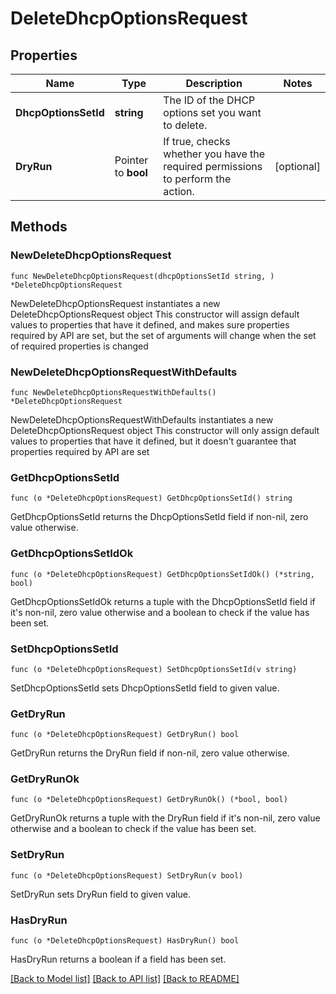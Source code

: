 # DeleteDhcpOptionsRequest

## Properties

Name | Type | Description | Notes
------------ | ------------- | ------------- | -------------
**DhcpOptionsSetId** | **string** | The ID of the DHCP options set you want to delete. | 
**DryRun** | Pointer to **bool** | If true, checks whether you have the required permissions to perform the action. | [optional] 

## Methods

### NewDeleteDhcpOptionsRequest

`func NewDeleteDhcpOptionsRequest(dhcpOptionsSetId string, ) *DeleteDhcpOptionsRequest`

NewDeleteDhcpOptionsRequest instantiates a new DeleteDhcpOptionsRequest object
This constructor will assign default values to properties that have it defined,
and makes sure properties required by API are set, but the set of arguments
will change when the set of required properties is changed

### NewDeleteDhcpOptionsRequestWithDefaults

`func NewDeleteDhcpOptionsRequestWithDefaults() *DeleteDhcpOptionsRequest`

NewDeleteDhcpOptionsRequestWithDefaults instantiates a new DeleteDhcpOptionsRequest object
This constructor will only assign default values to properties that have it defined,
but it doesn't guarantee that properties required by API are set

### GetDhcpOptionsSetId

`func (o *DeleteDhcpOptionsRequest) GetDhcpOptionsSetId() string`

GetDhcpOptionsSetId returns the DhcpOptionsSetId field if non-nil, zero value otherwise.

### GetDhcpOptionsSetIdOk

`func (o *DeleteDhcpOptionsRequest) GetDhcpOptionsSetIdOk() (*string, bool)`

GetDhcpOptionsSetIdOk returns a tuple with the DhcpOptionsSetId field if it's non-nil, zero value otherwise
and a boolean to check if the value has been set.

### SetDhcpOptionsSetId

`func (o *DeleteDhcpOptionsRequest) SetDhcpOptionsSetId(v string)`

SetDhcpOptionsSetId sets DhcpOptionsSetId field to given value.


### GetDryRun

`func (o *DeleteDhcpOptionsRequest) GetDryRun() bool`

GetDryRun returns the DryRun field if non-nil, zero value otherwise.

### GetDryRunOk

`func (o *DeleteDhcpOptionsRequest) GetDryRunOk() (*bool, bool)`

GetDryRunOk returns a tuple with the DryRun field if it's non-nil, zero value otherwise
and a boolean to check if the value has been set.

### SetDryRun

`func (o *DeleteDhcpOptionsRequest) SetDryRun(v bool)`

SetDryRun sets DryRun field to given value.

### HasDryRun

`func (o *DeleteDhcpOptionsRequest) HasDryRun() bool`

HasDryRun returns a boolean if a field has been set.


[[Back to Model list]](../README.md#documentation-for-models) [[Back to API list]](../README.md#documentation-for-api-endpoints) [[Back to README]](../README.md)


